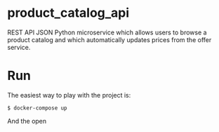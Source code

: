 # product_catalog_api
REST API JSON Python microservice which allows users to browse a product catalog and which automatically updates prices from the offer service.

# Run

The easiest way to play with the project is:

```shell
$ docker-compose up
```

And the open